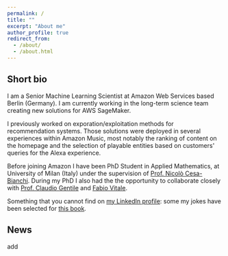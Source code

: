 ```yaml
---
permalink: /
title: ""
excerpt: "About me"
author_profile: true
redirect_from: 
  - /about/
  - /about.html
---
```




Short bio
---

I am a Senior Machine Learning Scientist at Amazon Web Services based Berlin (Germany). 
I am currently working in the long-term science team creating new solutions for AWS SageMaker.

I previously worked on exporation/exploitation methods for recommendation systems. Those solutions
were deployed in several experiences within Amazon Music, most notably the ranking of content on the homepage
and the selection of playable entities based on customers' queries for the Alexa experience.


Before joining Amazon I have been PhD Student in Applied Mathematics, at University of Milan (Italy) under the supervision of [Prof. Nicol&ograve; Cesa-Bianchi](http://homes.di.unimi.it/~cesabian/). 
During my PhD I also had the the opportunity to collaborate closely with [Prof. Claudio Gentile](https://sites.google.com/view/cgentile) and [Fabio Vitale](http://researchers.lille.inria.fr/vitale/).

Something that you cannot find on [my LinkedIn profile](http://it.linkedin.com/in/giovannizappella): some my jokes have been selected for [this book](http://www.amazon.it/Spinoza-Un-libro-serissimo-Andreoli/dp/8874245823/).



News
---
add
